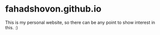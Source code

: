 # fahadshovon.github.io
This is my personal website, so there can be any point to show interest in this. :)
